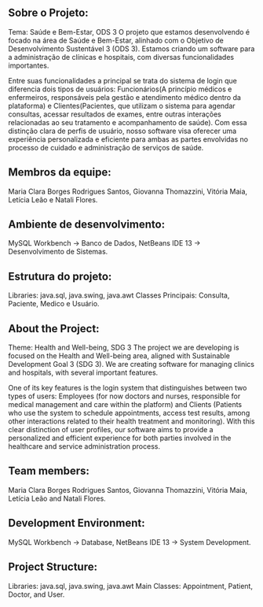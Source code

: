 ## Sobre o Projeto:
Tema: Saúde e Bem-Estar, ODS 3
O projeto que estamos desenvolvendo é focado na área de Saúde e Bem-Estar, alinhado com o Objetivo de Desenvolvimento Sustentável 3 (ODS 3). Estamos criando um software para a administração de clínicas e hospitais, com diversas funcionalidades importantes.
 
Entre suas funcionalidades a principal se trata do sistema de login que diferencia dois tipos de usuários: Funcionários(A princípio médicos e enfermeiros, responsáveis pela gestão e atendimento médico dentro da plataforma) e Clientes(Pacientes, que utilizam o sistema para agendar consultas, acessar resultados de exames, entre outras interações relacionadas ao seu tratamento e acompanhamento de saúde). Com essa distinção clara de perfis de usuário, nosso software visa oferecer uma experiência personalizada e eficiente para ambas as partes envolvidas no processo de cuidado e administração de serviços de saúde.

## Membros da equipe:
Maria Clara Borges Rodrigues Santos, Giovanna Thomazzini, Vitória Maia, Letícia Leão e Natali Flores.

## Ambiente de desenvolvimento:
MySQL Workbench -> Banco de Dados, NetBeans IDE 13 -> Desenvolvimento de Sistemas.

## Estrutura do projeto:
Libraries: java.sql, java.swing, java.awt
Classes Principais: Consulta, Paciente, Medico e Usuário.


## About the Project:
Theme: Health and Well-being, SDG 3
The project we are developing is focused on the Health and Well-being area, aligned with Sustainable Development Goal 3 (SDG 3). We are creating software for managing clinics and hospitals, with several important features.

One of its key features is the login system that distinguishes between two types of users: Employees (for now doctors and nurses, responsible for medical management and care within the platform) and Clients (Patients who use the system to schedule appointments, access test results, among other interactions related to their health treatment and monitoring). With this clear distinction of user profiles, our software aims to provide a personalized and efficient experience for both parties involved in the healthcare and service administration process. 

## Team members:
Maria Clara Borges Rodrigues Santos, Giovanna Thomazzini, Vitória Maia, Letícia Leão and Natali Flores.

## Development Environment:
MySQL Workbench -> Database, NetBeans IDE 13 -> System Development.

## Project Structure:
Libraries: java.sql, java.swing, java.awt
Main Classes: Appointment, Patient, Doctor, and User.
